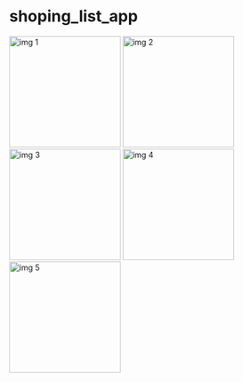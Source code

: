 # shoping_list_app

<img src="https://github.com/user-attachments/assets/10e5a26a-1bab-4bf8-be3d-4fd140e75553" alt="img 1" width="200"/>
<img src="https://github.com/user-attachments/assets/e2e0074f-8dcd-43e7-ae5b-40226506c44e" alt="img 2" width="200"/>
<img src="https://github.com/user-attachments/assets/fddb51b4-e44f-4d0c-a2a8-60045acb351a" alt="img 3" width="200"/>
<img src="https://github.com/user-attachments/assets/90de5e95-b3eb-431f-be60-846ade4e5813" alt="img 4" width="200"/>
<img src="https://github.com/user-attachments/assets/28ebdf14-07c3-4d21-ad36-3e287df83fde" alt="img 5" width="200"/>





